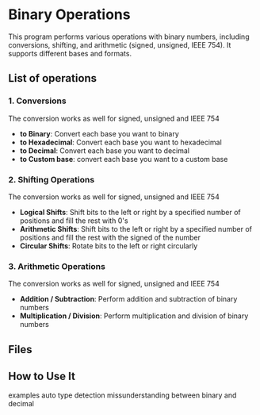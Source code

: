 # Binary Operations
This program performs various operations with binary numbers, including conversions, shifting, and arithmetic (signed, unsigned, IEEE 754). It supports different bases and formats.

## List of operations

### 1. Conversions
   The conversion works as well for signed, unsigned and IEEE 754
   - **to Binary**: Convert each base you want to binary
   - **to Hexadecimal**: Convert each base you want to hexadecimal
   - **to Decimal**: Convert each base you want to decimal
   - **to Custom base**: convert each base you want to a custom base

### 2. Shifting Operations
   The conversion works as well for signed, unsigned and IEEE 754
   - **Logical Shifts**: Shift bits to the left or right by a specified number of positions and fill the rest with 0's
   - **Arithmetic Shifts**: Shift bits to the left or right by a specified number of positions and fill the rest with the signed of the number
   - **Circular Shifts**: Rotate bits to the left or right circularly

### 3. Arithmetic Operations
   The conversion works as well for signed, unsigned and IEEE 754
   - **Addition / Subtraction**: Perform addition and subtraction of binary numbers 
   - **Multiplication / Division**: Perform multiplication and division of binary numbers

## Files

## How to Use It
examples auto type detection
missunderstanding between binary and decimal